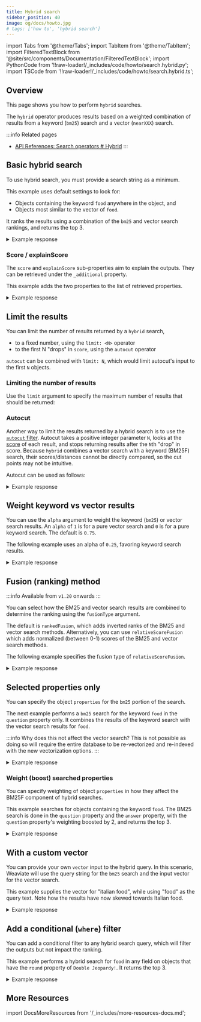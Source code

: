 ```yaml
---
title: Hybrid search
sidebar_position: 40
image: og/docs/howto.jpg
# tags: ['how to', 'hybrid search']
---
```




import Tabs from '@theme/Tabs';
import TabItem from '@theme/TabItem';
import FilteredTextBlock from '@site/src/components/Documentation/FilteredTextBlock';
import PythonCode from '!!raw-loader!/_includes/code/howto/search.hybrid.py';
import TSCode from '!!raw-loader!/_includes/code/howto/search.hybrid.ts';

## Overview

This page shows you how to perform `hybrid` searches.

The `hybrid` operator produces results based on a weighted combination of results from a keyword (`bm25`) search and a vector (`nearXXX`) search.

:::info Related pages
- [API References: Search operators # Hybrid](../api/graphql/search-operators.md#hybrid)
:::

## Basic hybrid search

To use hybrid search, you must provide a search string as a minimum.

This example uses default settings to look for:
- Objects containing the keyword `food` anywhere in the object, and
- Objects most similar to the vector of `food`.

It ranks the results using a combination of the `bm25` and vector search rankings, and returns the top 3.

<Tabs groupId="languages">
<TabItem value="py" label="Python">
<FilteredTextBlock
  text={PythonCode}
  startMarker="# HybridBasicPython"
  endMarker="# END HybridBasicPython"
  language="python"
/>
</TabItem>
<TabItem value="js" label="JavaScript/TypeScript">
<FilteredTextBlock
  text={TSCode}
  startMarker="// searchHybridBasic"
  endMarker="// END searchHybridBasic"
  language="js"
/>
</TabItem>
<TabItem value="graphql" label="GraphQL">
<FilteredTextBlock
  text={PythonCode}
  startMarker="# HybridBasicGraphQL"
  endMarker="# END HybridBasicGraphQL"
  language="graphql"
/>
</TabItem>
</Tabs>

<details>
  <summary>Example response</summary>

It should produce a response like the one below:

<FilteredTextBlock
  text={PythonCode}
  startMarker="# Expected HybridBasic results"
  endMarker="# END Expected HybridBasic results"
  language="json"
/>

</details>


### Score / explainScore

The `score` and `explainScore` sub-properties aim to explain the outputs. They can be retrieved under the `_additional` property.

This example adds the two properties to the list of retrieved properties.


<Tabs groupId="languages">
<TabItem value="py" label="Python">
<FilteredTextBlock
  text={PythonCode}
  startMarker="# HybridWithScorePython"
  endMarker="# END HybridWithScorePython"
  language="python"
/>
</TabItem>
<TabItem value="js" label="JavaScript/TypeScript">
<FilteredTextBlock
  text={TSCode}
  startMarker="// searchHybridWithScore"
  endMarker="// END searchHybridWithScore"
  language="js"
/>
</TabItem>
<TabItem value="graphql" label="GraphQL">
<FilteredTextBlock
  text={PythonCode}
  startMarker="# HybridWithScoreGraphQL"
  endMarker="# END HybridWithScoreGraphQL"
  language="graphql"
/>
</TabItem>
</Tabs>

<details>
  <summary>Example response</summary>

It should produce a response like the one below:

<FilteredTextBlock
  text={PythonCode}
  startMarker="# Expected HybridWithScore results"
  endMarker="# END Expected HybridWithScore results"
  language="json"
/>

</details>


## Limit the results

You can limit the number of results returned by a `hybrid` search,
- to a fixed number, using the `limit: <N>` operator
- to the first N "drops" in `score`, using the `autocut` operator

`autocut` can be combined with `limit: N`, which would limit autocut's input to the first `N` objects.

### Limiting the number of results

Use the `limit` argument to specify the maximum number of results that should be returned:

<Tabs groupId="languages">
  <TabItem value="py" label="Python">
    <FilteredTextBlock
      text={PythonCode}
      startMarker="# START limit Python"
      endMarker="# END limit Python"
      language="py"
    />
  </TabItem>

  <TabItem value="js" label="JavaScript/TypeScript">
    <FilteredTextBlock
      text={TSCode}
      startMarker="// START limit"
      endMarker="// END limit"
      language="ts"
    />
  </TabItem>

  <TabItem value="graphql" label="GraphQL">
    <FilteredTextBlock
      text={PythonCode}
      startMarker="# START limit GraphQL"
      endMarker="# END limit GraphQL"
      language="graphql"
    />
  </TabItem>
</Tabs>

### Autocut

Another way to limit the results returned by a hybrid search is to use the [`autocut` filter](../api/graphql/additional-operators.md#autocut). Autocut takes a positive integer parameter `N`, looks at the [score](#score--explainscore) of each result, and stops returning results after the `N`th "drop" in score. Because `hybrid` combines a vector search with a keyword (BM25F) search, their scores/distances cannot be directly compared, so the cut points may not be intuitive. <!-- TODO: add detailed explanation -->

Autocut can be used as follows:

<Tabs groupId="languages">
  <TabItem value="py" label="Python">
    <FilteredTextBlock
      text={PythonCode}
      startMarker="# START autocut Python"
      endMarker="# END autocut Python"
      language="py"
    />
  </TabItem>

  <TabItem value="js" label="JavaScript/TypeScript">
    <FilteredTextBlock
      text={TSCode}
      startMarker="// START autocut"
      endMarker="// END autocut"
      language="ts"
    />
  </TabItem>

  <TabItem value="graphql" label="GraphQL">
    <FilteredTextBlock
      text={PythonCode}
      startMarker="# START autocut GraphQL"
      endMarker="# END autocut GraphQL"
      language="graphql"
    />
  </TabItem>
</Tabs>

<details>
  <summary>Example response</summary>

It should produce a response like the one below:

<FilteredTextBlock
  text={PythonCode}
  startMarker="# START Expected autocut results"
  endMarker="# END Expected autocut results"
  language="json"
/>

</details>


## Weight keyword vs vector results

You can use the `alpha` argument to weight the keyword (`bm25`) or vector search results. An `alpha` of `1` is for a pure vector search and `0` is for a pure keyword search. The default is `0.75`.

The following example uses an alpha of `0.25`, favoring keyword search results.

<Tabs groupId="languages">
<TabItem value="py" label="Python">
<FilteredTextBlock
  text={PythonCode}
  startMarker="# HybridWithAlphaPython"
  endMarker="# END HybridWithAlphaPython"
  language="python"
/>
</TabItem>
<TabItem value="js" label="JavaScript/TypeScript">
<FilteredTextBlock
  text={TSCode}
  startMarker="// searchHybridWithAlpha"
  endMarker="// END searchHybridWithAlpha"
  language="js"
/>
</TabItem>
<TabItem value="graphql" label="GraphQL">
<FilteredTextBlock
  text={PythonCode}
  startMarker="# HybridWithAlphaGraphQL"
  endMarker="# END HybridWithAlphaGraphQL"
  language="graphql"
/>
</TabItem>
</Tabs>

<details>
  <summary>Example response</summary>

It should produce a response like the one below:

<FilteredTextBlock
  text={PythonCode}
  startMarker="# Expected HybridWithAlpha results"
  endMarker="# END Expected HybridWithAlpha results"
  language="json"
/>

</details>

## Fusion (ranking) method

:::info Available from `v1.20` onwards
:::

You can select how the BM25 and vector search results are combined to determine the ranking using the `fusionType` argument.

The default is `rankedFusion`, which adds inverted ranks of the BM25 and vector search methods. Alternatively, you can  use `relativeScoreFusion` which adds normalized (between 0-1) scores of the BM25 and vector search methods.

The following example specifies the fusion type of `relativeScoreFusion`.

<Tabs groupId="languages">
<TabItem value="py" label="Python">
<FilteredTextBlock
  text={PythonCode}
  startMarker="# HybridWithFusionTypePython"
  endMarker="# END HybridWithFusionTypePython"
  language="python"
/>
</TabItem>
<TabItem value="js" label="JavaScript/TypeScript">
<FilteredTextBlock
  text={TSCode}
  startMarker="// searchHybridWithFusionType"
  endMarker="// END searchHybridWithFusionType"
  language="ts"
/>
</TabItem>
<TabItem value="graphql" label="GraphQL">
<FilteredTextBlock
  text={PythonCode}
  startMarker="# HybridWithFusionTypeGraphQL"
  endMarker="# END HybridWithFusionTypeGraphQL"
  language="graphql"
/>
</TabItem>
</Tabs>

<details>
  <summary>Example response</summary>

It should produce a response like the one below:

<FilteredTextBlock
  text={PythonCode}
  startMarker="# Expected HybridWithFusionType results"
  endMarker="# END Expected HybridWithFusionType results"
  language="json"
/>

</details>


## Selected properties only

You can specify the object `properties` for the `bm25` portion of the search.

The next example performs a `bm25` search for the keyword `food` in the `question` property only. It combines the results of the keyword search with the vector search results for `food`.

:::info Why does this not affect the vector search?
This is not possible as doing so will require the entire database to be re-vectorized and re-indexed with the new vectorization options.
:::

<Tabs groupId="languages">
<TabItem value="py" label="Python">
<FilteredTextBlock
  text={PythonCode}
  startMarker="# HybridWithPropertiesPython"
  endMarker="# END HybridWithPropertiesPython"
  language="python"
/>
</TabItem>
<TabItem value="js" label="JavaScript/TypeScript">
<FilteredTextBlock
  text={TSCode}
  startMarker="// searchHybridWithProperties"
  endMarker="// END searchHybridWithProperties"
  language="js"
/>
</TabItem>
<TabItem value="graphql" label="GraphQL">
<FilteredTextBlock
  text={PythonCode}
  startMarker="# HybridWithPropertiesGraphQL"
  endMarker="# END HybridWithPropertiesGraphQL"
  language="graphql"
/>
</TabItem>
</Tabs>

<details>
  <summary>Example response</summary>

It should produce a response like the one below:

<FilteredTextBlock
  text={PythonCode}
  startMarker="# Expected HybridWithProperties results"
  endMarker="# END Expected HybridWithProperties results"
  language="json"
/>

</details>

### Weight (boost) searched properties

You can specify weighting of object `properties` in how they affect the BM25F component of hybrid searches.

This example searches for objects containing the keyword `food`. The BM25 search is done in the `question` property and the `answer` property, with the `question` property's weighting boosted by 2, and returns the top 3.

<Tabs groupId="languages">
<TabItem value="py" label="Python">
<FilteredTextBlock
  text={PythonCode}
  startMarker="# HybridWithPropertyWeightingPython"
  endMarker="# END HybridWithPropertyWeightingPython"
  language="python"
/>
</TabItem>
<TabItem value="js" label="JavaScript/TypeScript">
<FilteredTextBlock
  text={TSCode}
  startMarker="// searchHybridWithPropertyWeighting"
  endMarker="// END searchHybridWithPropertyWeighting"
  language="js"
/>
</TabItem>
<TabItem value="graphql" label="GraphQL">
<FilteredTextBlock
  text={PythonCode}
  startMarker="# HybridWithPropertyWeightingGraphQL"
  endMarker="# END HybridWithPropertyWeightingGraphQL"
  language="graphql"
/>
</TabItem>
</Tabs>

<details>
  <summary>Example response</summary>

It should produce a response like the one below:

<FilteredTextBlock
  text={PythonCode}
  startMarker="# Expected HybridWithPropertyWeighting results"
  endMarker="# END Expected HybridWithPropertyWeighting results"
  language="json"
/>

</details>


## With a custom vector

You can provide your own `vector` input to the hybrid query. In this scenario, Weaviate will use the query string for the `bm25` search and the input vector for the vector search.

This example supplies the vector for "italian food", while using "food" as the query text. Note how the results have now skewed towards Italian food.

<Tabs groupId="languages">
<TabItem value="py" label="Python">
<FilteredTextBlock
  text={PythonCode}
  startMarker="# HybridWithVectorPython"
  endMarker="# END HybridWithVectorPython"
  language="python"
/>
</TabItem>
<TabItem value="js" label="JavaScript/TypeScript">
<FilteredTextBlock
  text={TSCode}
  startMarker="// searchHybridWithVector"
  endMarker="// END searchHybridWithVector"
  language="js"
/>
</TabItem>
<TabItem value="graphql" label="GraphQL">
<FilteredTextBlock
  text={PythonCode}
  startMarker="# HybridWithVectorGraphQL"
  endMarker="# END HybridWithVectorGraphQL"
  language="graphql"
/>
</TabItem>
</Tabs>

<details>
  <summary>Example response</summary>

It should produce a response like the one below:

<FilteredTextBlock
  text={PythonCode}
  startMarker="# Expected HybridWithVector results"
  endMarker="# END Expected HybridWithVector results"
  language="json"
/>

</details>

## Add a conditional (`where`) filter

You can add a conditional filter to any hybrid search query, which will filter the outputs but not impact the ranking.

This example performs a hybrid search for `food` in any field on objects that have the `round` property of `Double Jeopardy!`. It returns the top 3.


<Tabs groupId="languages">
<TabItem value="py" label="Python">
<FilteredTextBlock
  text={PythonCode}
  startMarker="# HybridWithFilterPython"
  endMarker="# END HybridWithFilterPython"
  language="python"
/>
</TabItem>
<TabItem value="js" label="JavaScript/TypeScript">
<FilteredTextBlock
  text={TSCode}
  startMarker="// searchHybridWithFilter"
  endMarker="// END searchHybridWithFilter"
  language="js"
/>
</TabItem>
<TabItem value="graphql" label="GraphQL">
<FilteredTextBlock
  text={PythonCode}
  startMarker="# HybridWithFilterGraphQL"
  endMarker="# END HybridWithFilterGraphQL"
  language="graphql"
/>
</TabItem>
</Tabs>

<details>
  <summary>Example response</summary>

It should produce a response like the one below:

<FilteredTextBlock
  text={PythonCode}
  startMarker="# Expected HybridWithFilter results"
  endMarker="# END Expected HybridWithFilter results"
  language="json"
/>

</details>

## More Resources

import DocsMoreResources from '/_includes/more-resources-docs.md';

<DocsMoreResources />
